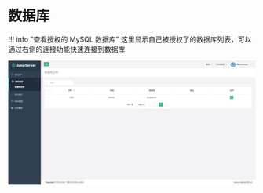 # 数据库

!!! info "查看授权的 MySQL 数据库"
    这里显示自己被授权了的数据库列表，可以通过右侧的连接功能快速连接到数据库

![数据库应用](../../img/user_database.jpg)
